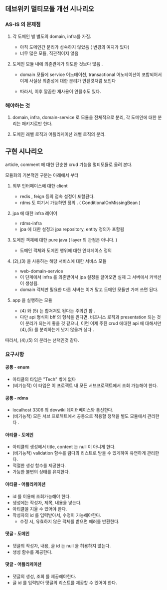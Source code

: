 
## 데브위키 멀티모듈 개선 시나리오


### AS-IS 의 문제점

1. 각 도메인 별 별도의 domain, infra를 가짐.
    - 아직 도메인간 분리가 성숙하지 않았음 ( 변경의 여지가 있다)
    - 너무 많은 모듈, 직관적이지 않음 


2. 도메인 모듈 내에 의존관계가 의도한 것보다 많음 .
   - domain 모듈에 service 어노테이션, transactional 어노테이션이 포함되어서 이제 사실상 의존성에 대한 분리가 안된것처럼 보인다

   - 따라서, 이후 깔끔한 재사용이 안될수도 있다.


### 해야하는 것 

1. domain, infra, domain-service 로 모듈을 전체적으로 분리, 각 도메인에 대한 분리는 패키지로만 한다.


2. 도메인 래밸 로직과 어플리케이션 래밸 로직의 분리.



## 구현 시나리오

 article, comment 에 대한 단순한 crud 기능을 멀티모듈로 올려 본다.
 
모듈화의 기본적인 구분는 아래에서 부터 

1. 외부 인터페이스에 대한 client 
    - redis , feign 등의 접속 설정이 포함된다.
    - rdms 도 여기서 가능하면 정의 . ( ConditionalOnMissingBean )
   

2. jpa 에 대한 infra 레이어
   - rdms-infra 
   - jpa 에 대한 설정과 jpa repository, entity 정의가 포함됨
   

3. 도메인 객체에 대한 pure java ( layer 의 관점은 아니다. )
    - 도메인 객체와 도메인 행위에 대한 인터페이스 정의 


4. (2),(3) 을 사용하는 해당 서비스에 대한 서비스 모듈
   - web-domain-service 
   - 이 단계에서 infra 를 의존받아서 jpa 설정을 끌어오면 실제 그 서버에서 커넥션이 생성됨.
   - domain 객체만 필요한 다른 서버는 이거 말고 도메인 모듈만 가져 쓰면 된다. 

5. app 을 실행하는 모듈 
   - (4) 와 (5) 는 합쳐져도 된다는 주의긴 함 . 
   - 다만 api 형식이 bff 의 형식을 띈다면, 비즈니스 로직과 presentation 되는 것이 분리가 되는게 좋을 것 같으니, 이런 이제 주된 crud 에대한 api 에 대해서만 (4),(5) 를 분리하는게 낫지 않을까 싶다 .

따라서, (4),(5) 의 분리는 선택인것 같다. 



### 요구사항 


#### 공통 - enum

- 아티클의 타입은 "Tech" 밖에 없다
- (비기능적) 이 타입은 이 프로젝트 내 모든 서브프로젝트에서 조회 가능해야 한다. 


#### 공통 - rdms 
- localhost 3306 의 devwiki 데이터베이스와 통신한다.
- (비기능적) 모든 서브 프로젝트에서 공통으로 적용할 정책을 별도 모듈에서 관리한다 .

#### 아티클 - 도메인

- 아티클의 생성에서 title, content 는 null 이 아니게 한다.
- (비기능적) validation 함수를 람다의 리스트로 받을 수 있게하여 유연하게 관리한다.
- 적절한 생성 함수를 제공한다. 
- 가능한 불변의 상태를 유지한다.  

#### 아티클 - 어플리케이션

- id 를 이용해 조회가능해야 한다.
- 생성에는 작성자, 제목, 내용을 넣는다.
- 아티클을 지울 수 있어야 한다.
- 작성자의 id 를 입력받아서, 수정이 가능해야한다. 
  - 수정 시, 유효하지 않은 객체를 받으면 에러를 반환한다.

#### 댓글 - 도메인
- 댓글의 작성자, 내용, 글 id 는 null 을 허용하지 않는다. 
- 생성 함수를 제공한다.


#### 댓글 - 어플리케이션 

- 댓글의 생성, 조회 를 제공해야한다.
- 글 id 를 입력받아 댓글의 리스트를 제공할 수 있어야 한다. 





